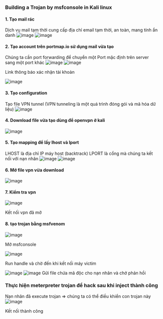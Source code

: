 ### Building a Trojan by msfconsole in Kali linux
#### 1. Tạo mail rác
Dịch vụ mail tạm thời cung cấp địa chỉ email tạm thời, an toàn, mang tính ẩn danh
![image](https://user-images.githubusercontent.com/76999751/124124149-4dd08380-daa2-11eb-8b0b-cba9dbd8d5d7.png)
![image](https://user-images.githubusercontent.com/76999751/124124288-73f62380-daa2-11eb-939b-eb3ea886c86b.png)

#### 2. Tạo account trên portmap.io sử dụng mail vừa tạo
Chúng ta cần port forwarding để chuyển một Port mặc định trên server sang một port khác
![image](https://user-images.githubusercontent.com/76999751/124124526-bae41900-daa2-11eb-9bbe-cbe484a7e9a4.png)
![image](https://user-images.githubusercontent.com/76999751/124124537-be77a000-daa2-11eb-93e5-16c965b4c174.png)

Link thông báo xác nhận tài khoản

![image](https://user-images.githubusercontent.com/76999751/124124576-ca636200-daa2-11eb-8a26-3e4d6e7f0e5b.png)
#### 3.	Tạo configuration 
Tạo file VPN tunnel (VPN tunneling là một quá trình đóng gói và mã hóa dữ liệu)
![image](https://user-images.githubusercontent.com/76999751/124124634-e36c1300-daa2-11eb-9a6d-4a16ad02d5dc.png)
#### 4.	Download file vừa tạo dùng để openvpn ở kali 
![image](https://user-images.githubusercontent.com/76999751/124124958-4362b980-daa3-11eb-84c7-7820a9d8e267.png)
#### 5.	Tạo  mapping để lấy lhost và lport 
LHOST là địa chỉ IP máy host (backtrack)
LPORT là cổng mà chúng ta kết nối với nạn nhân
![image](https://user-images.githubusercontent.com/76999751/124125050-61c8b500-daa3-11eb-8f4b-bc60289f396a.png)
![image](https://user-images.githubusercontent.com/76999751/124125079-6a20f000-daa3-11eb-9a86-9ef39f230cb0.png)

#### 6.	Mở file vpn vừa download
![image](https://user-images.githubusercontent.com/76999751/124125319-ace2c800-daa3-11eb-848d-297c8082f5a8.png)
#### 7.	Kiểm tra vpn
![image](https://user-images.githubusercontent.com/76999751/124125751-2b3f6a00-daa4-11eb-8508-218390b1def0.png)

Kết nối vpn đã mở 
#### 8. tạo trojan bằng msfvenom

![image](https://user-images.githubusercontent.com/76999751/124125893-4ca05600-daa4-11eb-9464-f06734626139.png)

Mở msfconsole

![image](https://user-images.githubusercontent.com/76999751/124125940-5aee7200-daa4-11eb-80cf-839db2002c90.png)

Run handle và chờ đến khi kết nối máy victim

![image](https://user-images.githubusercontent.com/76999751/124125974-62ae1680-daa4-11eb-8cde-16cd4f6f2472.png)
![image](https://user-images.githubusercontent.com/76999751/124125996-66419d80-daa4-11eb-8699-9239c7c0463e.png)
Gửi file chứa mã độc cho nạn nhân và chờ phản hồi
### Thực hiện meterpreter trojan để hack sau khi inject thành công
Nạn nhân đã execute trojan => chúng ta có thể điều khiển con trojan này
![image](https://user-images.githubusercontent.com/76999751/124126725-2a5b0800-daa5-11eb-9167-16e82039f728.png)

Kết nối thành công 

